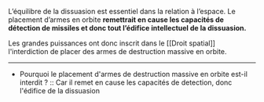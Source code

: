 L’équilibre de la dissuasion est essentiel dans la relation à l’espace. Le placement d’armes en orbite **remettrait en cause les capacités de détection de missiles et donc tout l’édifice intellectuel de la dissuasion.**

Les grandes puissances ont donc inscrit dans le [[Droit spatial]] l'interdiction de placer des armes de destruction massive en orbite.

---

- Pourquoi le placement d'armes de destruction massive en orbite est-il interdit ? :: Car il remet en cause les capacités de detection, donc l'édifice de la dissuasion